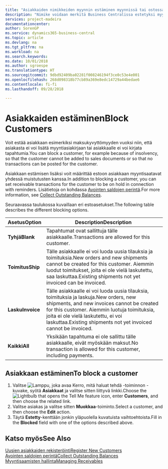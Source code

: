 ```yaml
---
title: "Asiakkaiden nimikkeiden myynnin estäminen myynnissä tai ostossa"
description: "Nimike voidaan merkitä Business Centralissa estetyksi myynnin tai oston osalta tai kaikkia tarkoituksia varten."
services: project-madeira
documentationcenter: 
author: SorenGP
ms.service: dynamics365-business-central
ms.topic: article
ms.devlang: na
ms.tgt_pltfrm: na
ms.workload: na
ms.search.keywords: 
ms.date: 10/01/2018
ms.author: sgroespe
ms.translationtype: HT
ms.sourcegitcommit: 9dbd92409ba02281f008246194f3ce0c53e4e001
ms.openlocfilehash: 268d098318b77cb89a369e8edc14729a44bedae6
ms.contentlocale: fi-fi
ms.lasthandoff: 09/28/2018

---
```

# <a name="block-customers"></a><span data-ttu-id="9c9bc-103">Asiakkaiden estäminen</span><span class="sxs-lookup"><span data-stu-id="9c9bc-103">Block Customers</span></span>
<span data-ttu-id="9c9bc-104">Voit estää asiakkaan esimerkiksi maksukyvyttömyyden vuoksi niin, että asiakasta ei voi lisätä myyntiasiakirjaan tai asiakkaalle ei voi kirjata tapahtumia.</span><span class="sxs-lookup"><span data-stu-id="9c9bc-104">You can block a customer, for example because of insolvency, so that the customer cannot be added to sales documents or so that no transactions can be posted for the customer.</span></span>

<span data-ttu-id="9c9bc-105">Asiakkaan estämisen lisäksi voit määrittää estoon asiakkaan myyntisaatavat yhdessä muistutusten kanssa.</span><span class="sxs-lookup"><span data-stu-id="9c9bc-105">In addition to blocking a customer, you can set receivable transactions for the customer to be on hold in connection with reminders.</span></span> <span data-ttu-id="9c9bc-106">Lisätietoja on kohdassa [Avointen saldojen perintä](receivables-collect-outstanding-balances.md).</span><span class="sxs-lookup"><span data-stu-id="9c9bc-106">For more information, see [Collect Outstanding Balances](receivables-collect-outstanding-balances.md).</span></span>   

<span data-ttu-id="9c9bc-107">Seuraavassa taulukossa kuvaillaan eri estoasetukset.</span><span class="sxs-lookup"><span data-stu-id="9c9bc-107">The following table describes the different blocking options.</span></span>  

|<span data-ttu-id="9c9bc-108">Asetus</span><span class="sxs-lookup"><span data-stu-id="9c9bc-108">Option</span></span>|<span data-ttu-id="9c9bc-109">Description</span><span class="sxs-lookup"><span data-stu-id="9c9bc-109">Description</span></span>|  
|--------------------|------------|  
|<span data-ttu-id="9c9bc-110">**Tyhjä**</span><span class="sxs-lookup"><span data-stu-id="9c9bc-110">**Blank**</span></span>|<span data-ttu-id="9c9bc-111">Tapahtumat ovat sallittuja tälle asiakkaalle.</span><span class="sxs-lookup"><span data-stu-id="9c9bc-111">Transactions are allowed for this customer.</span></span>|
|<span data-ttu-id="9c9bc-112">**Toimitus**</span><span class="sxs-lookup"><span data-stu-id="9c9bc-112">**Ship**</span></span>|<span data-ttu-id="9c9bc-113">Tälle asiakkaalle ei voi luoda uusia tilauksia ja toimituksia.</span><span class="sxs-lookup"><span data-stu-id="9c9bc-113">New orders and new shipments cannot be created for this customer.</span></span> <span data-ttu-id="9c9bc-114">Aiemmin luodut toimitukset, joita ei ole vielä laskutettu, saa laskuttaa.</span><span class="sxs-lookup"><span data-stu-id="9c9bc-114">Existing shipments not yet invoiced can be invoiced.</span></span>|  
|<span data-ttu-id="9c9bc-115">**Lasku**</span><span class="sxs-lookup"><span data-stu-id="9c9bc-115">**Invoice**</span></span>|<span data-ttu-id="9c9bc-116">Tälle asiakkaalle ei voi luoda uusia tilauksia, toimituksia ja laskuja.</span><span class="sxs-lookup"><span data-stu-id="9c9bc-116">New orders, new shipments, and new invoices cannot be created for this customer.</span></span> <span data-ttu-id="9c9bc-117">Aiemmin luotuja toimituksia, joita ei ole vielä laskutettu, ei voi laskuttaa.</span><span class="sxs-lookup"><span data-stu-id="9c9bc-117">Existing shipments not yet invoiced cannot be invoiced.</span></span>|  
|<span data-ttu-id="9c9bc-118">**Kaikki**</span><span class="sxs-lookup"><span data-stu-id="9c9bc-118">**All**</span></span>|<span data-ttu-id="9c9bc-119">Yksikään tapahtuma ei ole sallittu tälle asiakkaalle, eivät myöskään maksut.</span><span class="sxs-lookup"><span data-stu-id="9c9bc-119">No transaction is allowed for this customer, including payments.</span></span>|  

## <a name="to-block-a-customer"></a><span data-ttu-id="9c9bc-120">Asiakkaan estäminen</span><span class="sxs-lookup"><span data-stu-id="9c9bc-120">To block a customer</span></span>  
1. <span data-ttu-id="9c9bc-121">Valitse ![Lamppu, joka avaa Kerro, mitä haluat tehdä -toiminnon](media/ui-search/search_small.png "Kerro, mitä haluat tehdä") -kuvake, syötä **Asiakkaat** ja valitse sitten liittyvä linkki.</span><span class="sxs-lookup"><span data-stu-id="9c9bc-121">Choose the ![Lightbulb that opens the Tell Me feature](media/ui-search/search_small.png "Tell me what you want to do") icon, enter **Customers**, and then choose the related link.</span></span>
2. <span data-ttu-id="9c9bc-122">Valitse asiakas ja valitse sitten **Muokkaa**-toiminto.</span><span class="sxs-lookup"><span data-stu-id="9c9bc-122">Select a customer, and then choose the **Edit** action.</span></span>
3. <span data-ttu-id="9c9bc-123">Täytä **Estetty**-kenttään jonkin yläpuolella kuvatuista vaihtoehtoista.</span><span class="sxs-lookup"><span data-stu-id="9c9bc-123">Fill in the **Blocked** field with one of the options described above.</span></span>

## <a name="see-also"></a><span data-ttu-id="9c9bc-124">Katso myös</span><span class="sxs-lookup"><span data-stu-id="9c9bc-124">See Also</span></span>  
[<span data-ttu-id="9c9bc-125">Uusien asiakkaiden rekisteröinti</span><span class="sxs-lookup"><span data-stu-id="9c9bc-125">Register New Customers</span></span>](sales-how-register-new-customers.md)  
[<span data-ttu-id="9c9bc-126">Avointen saldojen perintä</span><span class="sxs-lookup"><span data-stu-id="9c9bc-126">Collect Outstanding Balances</span></span>](receivables-collect-outstanding-balances.md)  
[<span data-ttu-id="9c9bc-127">Myyntisaamisten hallinta</span><span class="sxs-lookup"><span data-stu-id="9c9bc-127">Managing Receivables</span></span>](receivables-manage-receivables.md)  

